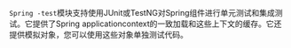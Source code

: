 `Spring -test`模块支持使用JUnit或TestNG对Spring组件进行单元测试和集成测试。它提供了Spring applicationcontext的一致加载和这些上下文的缓存。它还提供模拟对象，您可以使用这些对象单独测试代码。

